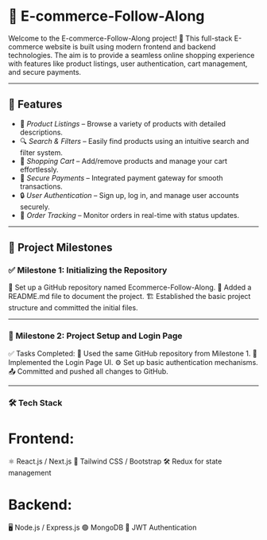 # 🛒 E-commerce-Follow-Along

Welcome to the E-commerce-Follow-Along project! 🚀 This full-stack E-commerce website is built using modern frontend and backend technologies. The aim is to provide a seamless online shopping experience with features like product listings, user authentication, cart management, and secure payments.

---

## 🎯 Features

- 🏢 *Product Listings* – Browse a variety of products with detailed descriptions.
- 🔍 *Search & Filters* – Easily find products using an intuitive search and filter system.
- 🛒 *Shopping Cart* – Add/remove products and manage your cart effortlessly.
- 🏦 *Secure Payments* – Integrated payment gateway for smooth transactions.
- 🔒 *User Authentication* – Sign up, log in, and manage user accounts securely.
- 🚚 *Order Tracking* – Monitor orders in real-time with status updates.

---

## 📌 Project Milestones
 
### ✅ Milestone 1: Initializing the Repository
📂 Set up a GitHub repository named Ecommerce-Follow-Along.
📝 Added a README.md file to document the project.
🏗️ Established the basic project structure and committed the initial files. 

--- 

### 📜 Milestone 2: Project Setup and Login Page
✅ Tasks Completed:
🔗 Used the same GitHub repository from Milestone 1.
🔐 Implemented the Login Page UI.
⚙️ Set up basic authentication mechanisms.
📤 Committed and pushed all changes to GitHub.

---

### 🛠️ Tech Stack

# Frontend:
⚛️ React.js / Next.js
🎨 Tailwind CSS / Bootstrap
🛠️ Redux for state management

# Backend:
🖥️ Node.js / Express.js
🟢 MongoDB
🔑 JWT Authentication

